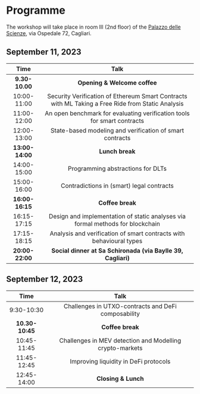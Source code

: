 # Programme

The workshop will take place in room III (2nd floor) of the [Palazzo delle Scienze](https://goo.gl/maps/w5PtoZ6fbqUs6ToS9), via Ospedale 72, Cagliari.

## September 11, 2023

| Time   | Talk |
| :---: | :---: |
| **9.30-10.00** | **Opening & Welcome coffee** | 
| 10:00-11:00 | Security Verification of Ethereum Smart Contracts with ML Taking a Free Ride from Static Analysis | 
| 11:00-12:00 | An open benchmark for evaluating verification tools for smart contracts |
| 12:00-13:00 | State-based modeling and verification of smart contracts |
| **13:00-14:00** | **Lunch break** |
| 14:00-15:00 | Programming abstractions for DLTs |
| 15:00-16:00 | Contradictions in (smart) legal contracts |
| **16:00-16:15** | **Coffee break** |
| 16:15-17:15 | Design and implementation of static analyses via formal methods for blockchain |
| 17:15-18:15 | Analysis and verification of smart contracts with behavioural types |
| **20:00-22:00** | **Social dinner at Sa Schironada (via Baylle 39, Cagliari)** |

## September 12, 2023

| Time   | Talk |
| :---: | :---: |
| 9:30-10:30 | Challenges in UTXO-contracts and DeFi composability | 
| **10.30-10:45** | **Coffee break** | 
| 10:45-11:45 | Challenges in MEV detection and Modelling crypto-markets |
| 11:45-12:45 | Improving liquidity in DeFi protocols |
| 12:45-14:00 | **Closing & Lunch** |
